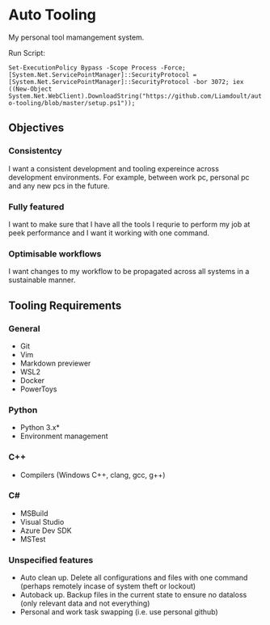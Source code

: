 # Auto Tooling

My personal tool mamangement system.

Run Script:

`
Set-ExecutionPolicy Bypass -Scope Process -Force;
[System.Net.ServicePointManager]::SecurityProtocol = [System.Net.ServicePointManager]::SecurityProtocol -bor 3072;
iex ((New-Object System.Net.WebClient).DownloadString("https://github.com/Liamdoult/auto-tooling/blob/master/setup.ps1"));
`


## Objectives

### Consistentcy

I want a consistent development and tooling expereince across development environments. For example, between work pc, personal pc and any new pcs in the future.

### Fully featured

I want to make sure that I have all the tools I requrie to perform my job at peek performance and I want it working with one command.

### Optimisable workflows

I want changes to my workflow to be propagated across all systems in a sustainable manner.

## Tooling Requirements

### General
- Git
- Vim
- Markdown previewer
- WSL2
- Docker
- PowerToys

### Python
- Python 3.x\*
- Environment management

### C++
- Compilers (Windows C++, clang, gcc, g++)

### C#
- MSBuild
- Visual Studio
- Azure Dev SDK
- MSTest

### Unspecified features
- Auto clean up. Delete all configurations and files with one command (perhaps remotely incase of system theft or lockout)
- Autoback up. Backup files in the current state to ensure no dataloss (only relevant data and not everything)
- Personal and work task swapping (i.e. use personal github)

